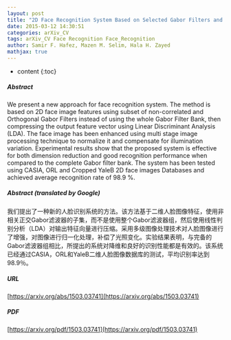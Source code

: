 ```yaml
---
layout: post
title: "2D Face Recognition System Based on Selected Gabor Filters and Linear Discriminant Analysis LDA"
date: 2015-03-12 14:30:51
categories: arXiv_CV
tags: arXiv_CV Face Recognition Face_Recognition
author: Samir F. Hafez, Mazen M. Selim, Hala H. Zayed
mathjax: true
---
```


* content
{:toc}

##### Abstract
We present a new approach for face recognition system. The method is based on 2D face image features using subset of non-correlated and Orthogonal Gabor Filters instead of using the whole Gabor Filter Bank, then compressing the output feature vector using Linear Discriminant Analysis (LDA). The face image has been enhanced using multi stage image processing technique to normalize it and compensate for illumination variation. Experimental results show that the proposed system is effective for both dimension reduction and good recognition performance when compared to the complete Gabor filter bank. The system has been tested using CASIA, ORL and Cropped YaleB 2D face images Databases and achieved average recognition rate of 98.9 %.

##### Abstract (translated by Google)
我们提出了一种新的人脸识别系统的方法。该方法基于二维人脸图像特征，使用非相关正交Gabor滤波器的子集，而不是使用整个Gabor滤波器组，然后使用线性判别分析（LDA）对输出特征向量进行压缩。采用多级图像处理技术对人脸图像进行了增强，对图像进行归一化处理，补偿了光照变化。实验结果表明，与完备的Gabor滤波器组相比，所提出的系统对降维和良好的识别性能都是有效的。该系统已经通过CASIA，ORL和YaleB二维人脸图像数据库的测试，平均识别率达到98.9％。

##### URL
[https://arxiv.org/abs/1503.03741](https://arxiv.org/abs/1503.03741)

##### PDF
[https://arxiv.org/pdf/1503.03741](https://arxiv.org/pdf/1503.03741)

